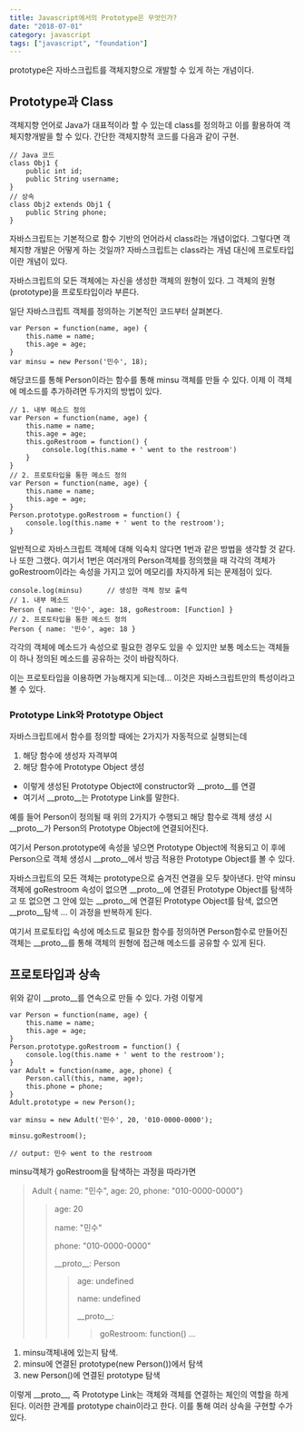 ```yaml
---
title: Javascript에서의 Prototype은 무엇인가?
date: "2018-07-01"
category: javascript
tags: ["javascript", "foundation"]
---
```


prototype은 자바스크립트를 객체지향으로 개발할 수 있게 하는 개념이다.

## Prototype과 Class

객체지향 언어로 Java가 대표적이라 할 수 있는데 class를 정의하고 이를 활용하여 객체지향개발을 할 수 있다. 간단한 객체지향적 코드를 다음과 같이 구현.

~~~
// Java 코드
class Obj1 {
    public int id;
    public String username;
}
// 상속
class Obj2 extends Obj1 {
    public String phone;
}
~~~

자바스크립트는 기본적으로 함수 기반의 언어라서 class라는 개념이없다. 그렇다면 객체지향 개발은 어떻게 하는 것일까? 자바스크립트는 class라는 개념 대신에 프로토타입이란 개념이 있다.

자바스크립트의 모든 객체에는 자신을 생성한 객체의 원형이 있다. 그 객체의 원형(prototype)을 프로토타입이라 부른다.

일단 자바스크립트 객체를 정의하는 기본적인 코드부터 살펴본다.

~~~
var Person = function(name, age) {
    this.name = name;
    this.age = age;
}
var minsu = new Person('민수', 18);
~~~

해당코드를 통해 Person이라는 함수를 통해 minsu 객체를 만들 수 있다. 이제 이 객체에 메소드를 추가하려면 두가지의 방법이 있다.

~~~
// 1. 내부 메소드 정의
var Person = function(name, age) {
    this.name = name;
    this.age = age;
    this.goRestroom = function() {
        console.log(this.name + ' went to the restroom')
    }
}
// 2. 프로토타입을 통한 메소드 정의
var Person = function(name, age) {
    this.name = name;
    this.age = age;
}
Person.prototype.goRestroom = function() {
    console.log(this.name + ' went to the restroom');
}
~~~

일반적으로 자바스크립트 객체에 대해 익숙치 않다면 1번과 같은 방법을 생각할 것 같다. 나 또한 그랬다. 여기서 1번은 여러개의 Person객체를 정의했을 때 각각의 객체가 goRestroom이라는 속성을 가지고 있어 메모리를 차지하게 되는 문제점이 있다. 

~~~
console.log(minsu)      // 생성한 객체 정보 출력
// 1. 내부 메소드
Person { name: '민수', age: 18, goRestroom: [Function] }
// 2. 프로토타입을 통한 메소드 정의
Person { name: '민수', age: 18 }
~~~

각각의 객체에 메소드가 속성으로 필요한 경우도 있을 수 있지만 보통 메소드는 객체들이 하나 정의된 메소드를 공유하는 것이 바람직하다.

이는 프로토타입을 이용하면 가능해지게 되는데... 이것은 자바스크립트만의 특성이라고 볼 수 있다.

### Prototype Link와 Prototype Object

자바스크립트에서 함수를 정의할 때에는 2가지가 자동적으로 실행되는데 

1. 해당 함수에 생성자 자격부여
2. 해당 함수에 Prototype Object 생성
- 이렇게 생성된 Prototype Object에 constructor와 __proto__를 연결
- 여기서 __proto__는 Prototype Link를 말한다.

예를 들어 Person이 정의될 때 위의 2가지가 수행되고 해당 함수로 객체 생성 시 __proto__가 Person의 Prototype Object에 연결되어진다.

여기서 Person.prototype에 속성을 넣으면 Prototype Object에 적용되고 이 후에 Person으로 객체 생성시 __proto__에서 방금 적용한 Prototype Object를 볼 수 있다.

자바스크립트의 모든 객체는 prototype으로 숨겨진 연결을 모두 찾아낸다. 만약 minsu객체에 goRestroom 속성이 없으면 __proto__에 연결된 Prototype Object를 탐색하고 또 없으면 그 안에 있는 __proto__에 연결된 Prototype Object를 탐색, 없으면 __proto__탐색 ... 이 과정을 반복하게 된다.

여기서 프로토타입 속성에 메소드로 필요한 함수를 정의하면 Person함수로 만들어진 객체는 __proto__를 통해 객체의 원형에 접근해 메소드를 공유할 수 있게 된다.

## 프로토타입과 상속

위와 같이 __proto__를 연속으로 만들 수 있다. 가령 이렇게

~~~
var Person = function(name, age) {
    this.name = name;
    this.age = age;
}
Person.prototype.goRestroom = function() {
    console.log(this.name + ' went to the restroom');
}
var Adult = function(name, age, phone) {
    Person.call(this, name, age);
	this.phone = phone;
}
Adult.prototype = new Person();

var minsu = new Adult('민수', 20, '010-0000-0000');

minsu.goRestroom();

// output: 민수 went to the restroom
~~~

minsu객체가 goRestroom을 탐색하는 과정을 따라가면 

> Adult { name: "민수", age: 20, phone: "010-0000-0000"}
>> age: 20
>>
>> name: "민수"
>>
>> phone: "010-0000-0000"
>>
>> __proto\__: Person
>>> age: undefined
>>>
>>> name: undefined
>>>
>>> __proto\__:
>>>> goRestroom: function() ...

1. minsu객체내에 있는지 탐색.
2. minsu에 연결된 prototype(new Person())에서 탐색
3. new Person()에 연결된 prototype 탐색

이렇게 __proto\__, 즉 Prototype Link는 객체와 객체를 연결하는 체인의 역할을 하게 된다. 이러한 관계를 prototype chain이라고 한다. 이를 통해 여러 상속을 구현할 수가 있다.